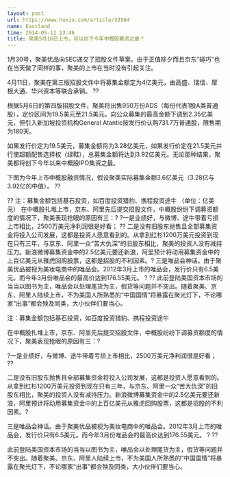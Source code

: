 ```yaml
---
layout: post
url: https://www.huxiu.com/article/33564
name: Eastland
time: 2014-05-12 13:46
title: 聚美5月16日上市，何以创下今年中概股募资之最？
---
```

1月30号，聚美优品向SEC递交了招股文件草案。由于正值除夕而且京东“碰巧”也在当天做了同样的事，聚美的上市在当时没有引起关注。

4月11日，聚美在第三版招股文件中将募集金额定为4亿美元，由高盛、瑞信、摩根大通、华兴资本等联合承销。 ??

根据5月6日的第四版招股文件，聚美将出售950万份ADS（每份代表1股A类普通股），定价区间为19.5美元至21.5美元。向公众募集的最高金额下调到2.35亿美元，但引入新加坡投资机构General Atantic按发行价认购731.7万普通股，限售期为180天。

如果发行价定为19.5美元，募集金额将为3.28亿美元，如果发行价定在21.5美元并行使超额配售选择权（绿鞋），总募集金额将达到3.92亿美元。无论那种结果，聚美都将创下今年以来中概股IPO集资之最。

下图为今年上市中概股融资情况，假设聚美实际募集金额3.6亿美元（3.28亿与3.92亿的中值）。 ??

?? 注：募集金额包括基石投资，如百度投资猎豹、携程投资途牛 （单位：亿美元） 在中概股扎堆上市，京东、阿里先后提交招股文件，中概股纷纷下调募资额度的情况下，聚美表现抢眼的原因有三：? ?一是业绩好，与微博、途牛带着亏损上市相比，2500万美元净利润很是好看； ?? 二是没有旧股东抛售且全部募集资金将投入公司发展，这都是投资人愿意看到的。从拿到红杉1200万美元投资到现在只有三年，与京东、阿里一众“苦大仇深”的旧股东相比，聚美的投资人没有减持压力。新浪微博募集资金中的2.5亿美元要还新浪，阿里预计将动用募集资金中的上百亿美元从雅虎回购股票，这都是招股的不利因素。? 三是唯品会神话。由于聚美优品被视为美妆电商中的唯品会。2012年3月上市的唯品会，发行价只有6.5美元。而今年3月份唯品会的最高价达到176.55美元。 ? ?? 此前登陆美国资本市场的当当以图书为主，唯品会以处理尾货为主，假货等问题并不突出。随着聚美、京东、阿里人陆续上市，不为美国人所熟悉的“中国国情”将暴露在聚光灯下，不论哪家“出事”都会殃及同类，大小伙伴们要当心。

注：募集金额包括基石投资，如百度投资猎豹、携程投资途牛

在中概股扎堆上市，京东、阿里先后提交招股文件，中概股纷纷下调募资额度的情况下，聚美表现抢眼的原因有三：?

?一是业绩好，与微博、途牛带着亏损上市相比，2500万美元净利润很是好看； ??

二是没有旧股东抛售且全部募集资金将投入公司发展，这都是投资人愿意看到的。从拿到红杉1200万美元投资到现在只有三年，与京东、阿里一众“苦大仇深”的旧股东相比，聚美的投资人没有减持压力。新浪微博募集资金中的2.5亿美元要还新浪，阿里预计将动用募集资金中的上百亿美元从雅虎回购股票，这都是招股的不利因素。?

三是唯品会神话。由于聚美优品被视为美妆电商中的唯品会。2012年3月上市的唯品会，发行价只有6.5美元。而今年3月份唯品会的最高价达到176.55美元。 ? ??

此前登陆美国资本市场的当当以图书为主，唯品会以处理尾货为主，假货等问题并不突出。随着聚美、京东、阿里人陆续上市，不为美国人所熟悉的“中国国情”将暴露在聚光灯下，不论哪家“出事”都会殃及同类，大小伙伴们要当心。

